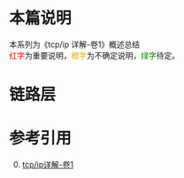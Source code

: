# 本篇说明
本系列为《tcp/ip 详解-卷1》概述总结<br>
<span style="color:red">红字</span>为重要说明，<span style="color:orange">橙字</span>为不确定说明，<span style="color:green">绿字</span>待定。

# 链路层


# 参考引用
0. [tcp/ip详解-卷1](https://book.douban.com/subject/1088054/)

